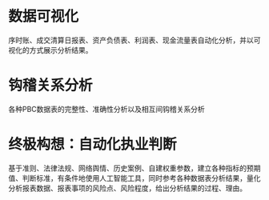 # 数据可视化
序时账、成交清算日报表、资产负债表、利润表、现金流量表自动化分析，并以可视化的方式展示分析结果。

# 钩稽关系分析
各种PBC数据表的完整性、准确性分析以及相互间钩稽关系分析

# 终极构想：自动化执业判断
基于准则、法律法规、网络舆情、历史案例、自建权重参数，建立各种指标的预期值、判断标准，有条件地使用人工智能工具，同时参考各种数据表分析结果，量化分析报表数据、报表事项的风险点、风险程度，给出分析结果的过程、理由。
